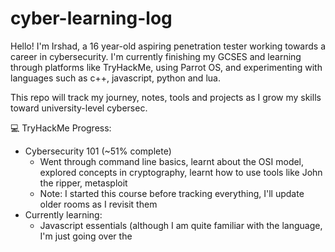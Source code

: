 # cyber-learning-log

Hello! I'm Irshad, a 16 year-old aspiring penetration tester working towards a career in cybersecurity. I'm currently finishing my GCSES and learning through platforms like TryHackMe, using Parrot OS, and experimenting with languages such as c++, javascript, python and lua.

This repo will track my journey, notes, tools and projects as I grow my skills toward university-level cybersec.

💻 TryHackMe Progress:
- Cybersecurity 101 (~51% complete)
   - Went through command line basics, learnt about the OSI model, explored concepts in cryptography, learnt how to use
     tools like John the ripper, metasploit
   - Note: I started this course before tracking everything, I'll update older rooms as I revisit them
- Currently learning:
  - Javascript essentials (although I am quite familiar with the language, I'm just going over the 
